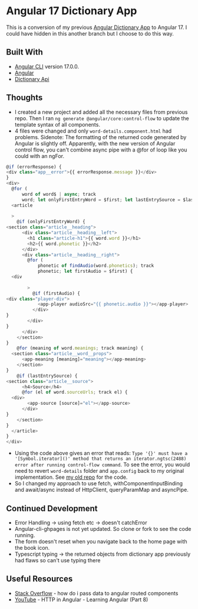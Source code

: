 # Angular 17 Dictionary App

This is a conversion of my previous [Angular Dictionary App](https://github.com/jdegand/angular-dictionary-app) to Angular 17.  I could have hidden in this another branch but I choose to do this way.  

## Built With

- [Angular CLI](https://github.com/angular/angular-cli) version 17.0.0.
- [Angular](https://angular.dev)
- [Dictionary Api](https://dictionaryapi.dev)

## Thoughts

- I created a new project and added all the necessary files from previous repo.  Then I ran `ng generate @angular/core:control-flow` to update the template syntax of all components.  
- 4 files were changed and only `word-details.component.html` had problems. Sidenote: The formatting of the returned code generated by Angular is slightly off.  Apparently, with the new version of Angular control flow, you can't combine async pipe with a @for of loop like you could with an ngFor.

```javascript
@if (errorResponse) {
<div class="app__error">{{ errorResponse.message }}</div>
}
<div>
  @for (
      word of word$ | async; track 
      word; let onlyFirstEntryWord = $first; let lastEntrySource = $last) {
  <article
   
  >
    @if (onlyFirstEntryWord) {
<section class="article__heading">
      <div class="article__heading__left">
        <h1 class="article-h1">{{ word.word }}</h1>
        <h2>{{ word.phonetic }}</h2>
      </div>
      <div class="article__heading__right">
        @for (
            phonetic of findAudio(word.phonetics); track 
            phonetic; let firstAudio = $first) {
  <div
         
        >
          @if (firstAudio) {
<div class="player-div">
            <app-player audioSrc="{{ phonetic.audio }}"></app-player>
          </div>
}
        </div>
}
      </div>
    </section>
}
    @for (meaning of word.meanings; track meaning) {
  <section class="article__word__props">
      <app-meaning [meaning]="meaning"></app-meaning>
    </section>
}
    @if (lastEntrySource) {
<section class="article__source">
      <h4>Source</h4>
      @for (el of word.sourceUrls; track el) {
  <div>
        <app-source [source]="el"></app-source>
      </div>
}
    </section>
}
  </article>
}
</div>
```

- Using the code above gives an error that reads: `Type '{}' must have a '[Symbol.iterator]()' method that returns an iterator.ngtsc(2488) error after running control-flow command`.  To see the error, you would need to revert `word-details` folder and `app.config` back to my original implementation.  See [my old repo](https://github.com/jdegand/angular-dictionary-app) for the code.  
- So I changed my approach to use fetch, withComponentInputBinding and await/async instead of HttpClient, queryParamMap and asyncPipe.

## Continued Development

- Error Handling -> using fetch etc -> doesn't catchError 
- Angular-cli-ghpages is not yet updated.  So clone or fork to see the code running.  
- The form doesn't reset when you navigate back to the home page with the book icon.
- Typescript typing -> the returned objects from dictionary app previously had flaws so can't use typing there

## Useful Resources

- [Stack Overflow](https://stackoverflow.com/questions/36835123/how-do-i-pass-data-to-angular-routed-components) - how do i pass data to angular routed components
- [YouTube](https://www.youtube.com/watch?v=5K10oYJ5Y-E) - HTTP in Angular - Learning Angular (Part 8)